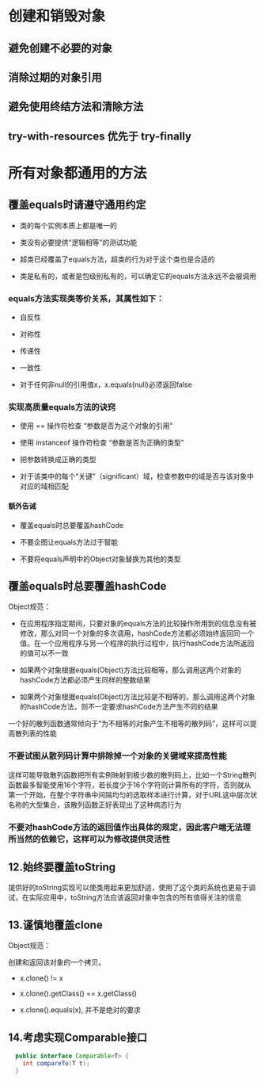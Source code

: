 # 创建和销毁对象

## 避免创建不必要的对象

## 消除过期的对象引用

## 避免使用终结方法和清除方法

## try-with-resources 优先于 try-finally

# 所有对象都通用的方法

## 覆盖equals时请遵守通用约定
- 类的每个实例本质上都是唯一的

- 类没有必要提供“逻辑相等”的测试功能

- 超类已经覆盖了equals方法，超类的行为对于这个类也是合适的

- 类是私有的，或者是包级别私有的，可以确定它的equals方法永远不会被调用

### equals方法实现类等价关系，其属性如下：
- 自反性

- 对称性

- 传递性

- 一致性

- 对于任何非null的引用值x，x.equals(null)必须返回false

### 实现高质量equals方法的诀窍
- 使用 == 操作符检查 “参数是否为这个对象的引用”

- 使用 instanceof 操作符检查 “参数是否为正确的类型”

- 把参数转换成正确的类型

- 对于该类中的每个“关键”（significant）域，检查参数中的域是否与该对象中对应的域相匹配

#### 额外告诫
- 覆盖equals时总要覆盖hashCode

- 不要企图让equals方法过于智能

- 不要将equals声明中的Object对象替换为其他的类型

## 覆盖equals时总要覆盖hashCode
Object规范：

- 在应用程序指定期间，只要对象的equals方法的比较操作所用到的信息没有被修改，那么对同一个对象的多次调用，hashCode方法都必须始终返回同一个值。在一个应用程序与另一个程序的执行过程中，执行hashCode方法所返回的值可以不一致

- 如果两个对象根据equals(Object)方法比较相等，那么调用这两个对象的hashCode方法都必须产生同样的整数结果

- 如果两个对象根据equals(Object)方法比较是不相等的，那么调用这两个对象的hashCode方法，则不一定要求hashCode方法产生不同的结果

一个好的散列函数通常倾向于“为不相等的对象产生不相等的散列码”，这样可以提高散列表的性能

### 不要试图从散列码计算中排除掉一个对象的关键域来提高性能
这样可能导致散列函数把所有实例映射到极少数的散列码上，比如一个String散列函数最多智能使用16个字符，若长度少于16个字符则计算所有的字符，否则就从第一个开始，在整个字符串中间隔均匀的选取样本进行计算，对于URL这中层次状名称的大型集合，该散列函数正好表现出了这种病态行为

### 不要对hashCode方法的返回值作出具体的规定，因此客户端无法理所当然的依赖它，这样可以为修改提供灵活性

## 12.始终要覆盖toString
提供好的toString实现可以使类用起来更加舒适，使用了这个类的系统也更易于调试，在实际应用中，toString方法应该返回对象中包含的所有值得关注的信息

## 13.谨慎地覆盖clone
Object规范：

创建和返回该对象的一个拷贝。

- x.clone() != x

- x.clone().getClass() == x.getClass()

- x.clone().equals(x), 并不是绝对的要求

## 14.考虑实现Comparable接口
```java
  public interface Comparable<T> {
    int compareTo(T t);
  }
```





